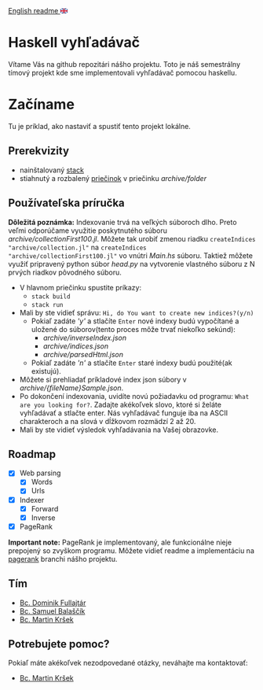   <a href="https://github.com/MartinKrsek/haskell_search_engine/blob/master/README.md">
  English readme
  <img src="img/flagEn.png" alt="Slovak flag" width="15" height="10">
  </a>

# __Haskell vyhľadávač__
Vítame Vás na github repozitári nášho projektu. Toto je náš semestrálny tímový projekt kde sme implementovali vyhľadávač pomocou haskellu.

# __Začíname__
Tu je príklad, ako nastaviť a spustiť tento projekt lokálne.
## __Prerekvizity__
 - nainštalovaný [stack](https://docs.haskellstack.org/en/stable/README/)
 - stiahnutý a rozbalený [priečinok](https://datasetsearch.research.google.com/search?query=html%20pages&docid=L2cvMTFqbnpkbGhsbQ%3D%3D) v priečinku _archive/folder_

## __Používateľska príručka__
__Dôležitá poznámka:__
Indexovanie trvá na veľkých súboroch dlho. Preto veľmi odporúčame využitie poskytnutého súboru _archive/collectionFirst100.jl_. Môžete tak urobiť zmenou riadku `createIndices "archive/collection.jl"` na `createIndices "archive/collectionFirst100.jl"` vo vnútri _Main.hs_ súboru. Taktiež môžete využiť pripravený python súbor _head.py_ na vytvorenie vlastného súboru z N prvých riadkov pôvodného súboru.
 - V hlavnom priečinku spustite príkazy:
    - ```stack build```
    - ```stack run```
 - Mali by ste vidieť správu: ```Hi, do You want to create new indices?(y/n)```
   - Pokiaľ zadáte _'y'_ a stlačíte `Enter` nové indexy budú vypočítané a uložené do súborov(tento proces môže trvať niekoľko sekúnd):
      - _archive/inverseIndex.json_
      - _archive/indices.json_
      - _archive/parsedHtml.json_
   - Pokiaľ zadáte _'n'_ a stlačíte `Enter` staré indexy budú použité(ak existujú).
 - Môžete si prehliadať príkladové index json súbory v _archive/{fileName}Sample.json_.
 - Po dokončení indexovania, uvidíte novú požiadavku od programu: ```What are you looking for?```. Zadajte akékoľvek slovo, ktoré si želáte vyhľadávať a stlačte enter. Nás vyhľadávač funguje iba na ASCII charakteroch a na slová v dĺžkovom rozmädzí 2 až 20.
 - Mali by ste vidieť výsledok vyhľadávania na Vašej obrazovke.

## __Roadmap__
- [x] Web parsing
    - [x] Words
    - [x] Urls
- [x] Indexer
    - [x] Forward
    - [x] Inverse
- [x] PageRank

__Important note:__ PageRank je implementovaný, ale funkcionálne nieje prepojený so zvyškom programu. Môžete vidieť readme a implementáciu na [pagerank](https://github.com/MartinKrsek/haskell_search_engine/tree/pagerank) branchi nášho projektu.

## __Tím__
 - [Bc. Dominik Fullajtár](https://github.com/fullajtar)
 - [Bc. Samuel Balaščík](https://github.com/cybjorge)
 - [Bc. Martin Kršek](https://github.com/MartinKrsek)

## __Potrebujete pomoc?__
Pokiaľ máte akékoľvek nezodpovedané otázky, neváhajte ma kontaktovať:
 - [Bc. Martin Kršek](mailto:martin.krsek1@gmail.com?subject=[GitHub]%20Haskell%20search%20engine)